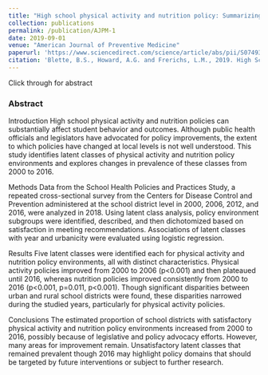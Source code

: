 ```yaml
---
title: "High school physical activity and nutrition policy: Summarizing changes over time using latent class analysis"
collection: publications
permalink: /publication/AJPM-1
date: 2019-09-01
venue: "American Journal of Preventive Medicine"
paperurl: 'https://www.sciencedirect.com/science/article/abs/pii/S0749379719302132'
citation: 'Blette, B.S., Howard, A.G. and Frerichs, L.M., 2019. High School Physical Activity and Nutrition Policy: Summarizing Changes Over Time Using Latent Class Analysis. American journal of preventive medicine, 57(3), pp.e69-e76. '
---
```


Click through for abstract

### Abstract

Introduction
High school physical activity and nutrition policies can substantially affect student behavior and outcomes. Although public health officials and legislators have advocated for policy improvements, the extent to which policies have changed at local levels is not well understood. This study identifies latent classes of physical activity and nutrition policy environments and explores changes in prevalence of these classes from 2000 to 2016.

Methods
Data from the School Health Policies and Practices Study, a repeated cross-sectional survey from the Centers for Disease Control and Prevention administered at the school district level in 2000, 2006, 2012, and 2016, were analyzed in 2018. Using latent class analysis, policy environment subgroups were identified, described, and then dichotomized based on satisfaction in meeting recommendations. Associations of latent classes with year and urbanicity were evaluated using logistic regression.

Results
Five latent classes were identified each for physical activity and nutrition policy environments, all with distinct characteristics. Physical activity policies improved from 2000 to 2006 (p<0.001) and then plateaued until 2016, whereas nutrition policies improved consistently from 2000 to 2016 (p<0.001, p=0.011, p<0.001). Though significant disparities between urban and rural school districts were found, these disparities narrowed during the studied years, particularly for physical activity policies.

Conclusions
The estimated proportion of school districts with satisfactory physical activity and nutrition policy environments increased from 2000 to 2016, possibly because of legislative and policy advocacy efforts. However, many areas for improvement remain. Unsatisfactory latent classes that remained prevalent though 2016 may highlight policy domains that should be targeted by future interventions or subject to further research.
